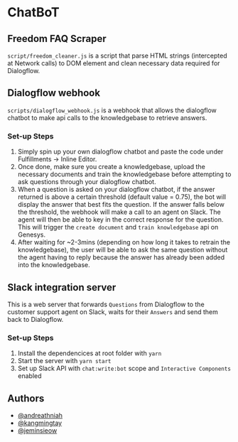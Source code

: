 # ChatBoT

## Freedom FAQ Scraper

`script/freedom_cleaner.js` is a script that parse HTML strings (intercepted at Network calls) to DOM element and clean necessary data required for Dialogflow.

## Dialogflow webhook

`scripts/dialogflow_webhook.js` is a webhook that allows the dialogflow chatbot to make api calls to the knowledgebase to retrieve answers.

### Set-up Steps

1. Simply spin up your own dialogflow chatbot and paste the code under Fulfillments -> Inline Editor.
2. Once done, make sure you create a knowledgebase, upload the necessary documents and train the knowledgebase before attempting to ask questions through your dialogflow chatbot.
3. When a question is asked on your dialogflow chatbot, if the answer returned is above a certain threshold (default value = 0.75), the bot will display the answer that best fits the question. If the answer falls below the threshold, the webhook will make a call to an agent on Slack. The agent will then be able to key in the correct response for the question. This will trigger the `create document` and `train knowledgebase` api on Genesys.
4. After waiting for ~2-3mins (depending on how long it takes to retrain the knowledgebase), the user will be able to ask the same question without the agent having to reply because the answer has already been added into the knowledgebase.

## Slack integration server

This is a web server that forwards `Questions` from Dialogflow to the customer support agent on Slack, waits for their `Answers` and send them back to Dialogflow.

### Set-up Steps

1. Install the dependencices at root folder with `yarn`
2. Start the server with `yarn start`
3. Set up Slack API with `chat:write:bot` scope and `Interactive Components` enabled

## Authors

- [@andreathniah](https://github.com/andreathniah)
- [@kangmingtay](https://github.com/kangmingtay)
- [@jeminsieow](https://github.com/jeminsieow)
